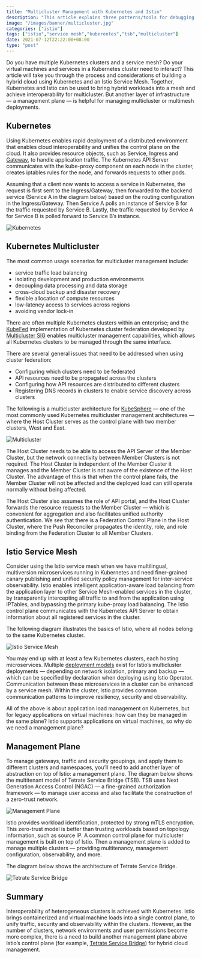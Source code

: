 ```yaml
---
title: "Multicluster Management with Kubernetes and Istio"
description: "This article explains three patterns/tools for debugging microservices in Kubernetes and the changes brought by the introduction of Istio for debugging microservices."
image: "/images/banner/multicluster.jpg"
categories: ["istio"]
tags: ["istio","service mesh","kuberentes","tsb","multicluster"]
date: 2021-07-12T22:22:00+08:00
type: "post"
---
```


Do you have multiple Kubernetes clusters and a service mesh? Do your virtual machines and services in a Kubernetes cluster need to interact? This article will take you through the process and considerations of building a hybrid cloud using Kubernetes and an Istio Service Mesh. Together, Kubernetes and Istio can be used to bring hybrid workloads into a mesh and achieve interoperability for multicluster. But another layer of infrastructure — a management plane — is helpful for managing multicluster or multimesh deployments.

## Kubernetes

Using Kubernetes enables rapid deployment of a distributed environment that enables cloud interoperability and unifies the control plane on the cloud. It also provides resource objects, such as Service, Ingress and [Gateway](https://kubernetes.io/blog/2021/04/22/evolving-kubernetes-networking-with-the-gateway-api/), to handle application traffic. The Kubernetes API Server communicates with the kube-proxy component on each node in the cluster, creates iptables rules for the node, and forwards requests to other pods.

Assuming that a client now wants to access a service in Kubernetes, the request is first sent to the Ingress/Gateway, then forwarded to the backend service (Service A in the diagram below) based on the routing configuration in the Ingress/Gateway. Then Service A polls an instance of Service B for the traffic requested by Service B. Lastly, the traffic requested by Service A for Service B is polled forward to Service B’s instance.

![Kubernetes](008i3skNly1gsgg6a11l1j31lu0u042s.jpg)

## Kubernetes Multicluster

The most common usage scenarios for multicluster management include:

- service traffic load balancing
- isolating development and production environments
- decoupling data processing and data storage
- cross-cloud backup and disaster recovery
- flexible allocation of compute resources
- low-latency access to services across regions
- avoiding vendor lock-in

There are often multiple Kubernetes clusters within an enterprise; and the [KubeFed](https://github.com/kubernetes-sigs/kubefed) implementation of Kubernetes cluster federation developed by [Multicluster SIG](https://github.com/kubernetes/community/blob/master/sig-multicluster/README.md) enables multicluster management capabilities, which allows all Kubernetes clusters to be managed through the same interface.

There are several general issues that need to be addressed when using cluster federation:

- Configuring which clusters need to be federated
- API resources need to be propagated across the clusters
- Configuring how API resources are distributed to different clusters
- Registering DNS records in clusters to enable service discovery across clusters

The following is a multicluster architecture for [KubeSphere](https://kubesphere.io/) — one of the most commonly used Kubernetes multicluster management architectures — where the Host Cluster serves as the control plane with two member clusters, West and East.

![Multicluster](008i3skNly1gsgg7a2ojvj31aa0u0491.jpg)

The Host Cluster needs to be able to access the API Server of the Member Cluster, but the network connectivity between Member Clusters is not required. The Host Cluster is independent of the Member Cluster it manages and the Member Cluster is not aware of the existence of the Host Cluster. The advantage of this is that when the control plane fails, the Member Cluster will not be affected and the deployed load can still operate normally without being affected.

The Host Cluster also assumes the role of API portal, and the Host Cluster forwards the resource requests to the Member Cluster — which is convenient for aggregation and also facilitates unified authority authentication. We see that there is a Federation Control Plane in the Host Cluster, where the Push Reconciler propagates the identity, role, and role binding from the Federation Cluster to all Member Clusters.

## Istio Service Mesh

Consider using the Istio service mesh when we have multilingual, multiversion microservices running in Kubernetes and need finer-grained canary publishing and unified security policy management for inter-service observability. Istio enables intelligent application-aware load balancing from the application layer to other Service Mesh-enabled services in the cluster, by transparently intercepting all traffic to and from the application using IPTables, and bypassing the primary kube-proxy load balancing. The Istio control plane communicates with the Kubernetes API Server to obtain information about all registered services in the cluster.

The following diagram illustrates the basics of Istio, where all nodes belong to the same Kubernetes cluster.

![Istio Service Mesh](008i3skNly1gsgg6sdrk2j32v60u0qbb.jpg)

You may end up with at least a few Kubernetes clusters, each hosting microservices. Multiple [deployment models](https://istio.io/latest/docs/setup/install/multicluster/) exist for Istio’s multicluster deployments — depending on network isolation, primary and backup — which can be specified by declaration when deploying using Istio Operator. Communication between these microservices in a cluster can be enhanced by a service mesh. Within the cluster, Istio provides common communication patterns to improve resiliency, security and observability.

All of the above is about application load management on Kubernetes, but for legacy applications on virtual machines: how can they be managed in the same plane? Istio supports applications on virtual machines, so why do we need a management plane?

## Management Plane

To manage gateways, traffic and security groupings, and apply them to different clusters and namespaces, you’ll need to add another layer of abstraction on top of Istio: a management plane. The diagram below shows the multitenant model of Tetrate Service Bridge (TSB). TSB uses Next Generation Access Control (NGAC) — a fine-grained authorization framework — to manage user access and also facilitate the construction of a zero-trust network.

![Management Plane](008i3skNly1gsgg8ndcajj31il0u00z9.jpg)

Istio provides workload identification, protected by strong mTLS encryption. This zero-trust model is better than trusting workloads based on topology information, such as source IP. A common control plane for multicluster management is built on top of Istio. Then a management plane is added to manage multiple clusters — providing multitenancy, management configuration, observability, and more.

The diagram below shows the architecture of Tetrate Service Bridge.

![Tetrate Service Bridge](008i3skNly1gsgg951mknj314g0u0dnf.jpg)

## Summary

Interoperability of heterogeneous clusters is achieved with Kubernetes. Istio brings containerized and virtual machine loads into a single control plane, to unify traffic, security and observability within the clusters. However, as the number of clusters, network environments and user permissions become more complex, there is a need to build another management plane above Istio’s control plane (for example, [Tetrate Service Bridge](https://www.tetrate.io/tetrate-service-bridge/)) for hybrid cloud management.

